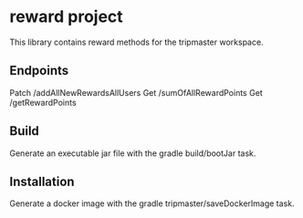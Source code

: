 # reward project
This library contains reward methods for the tripmaster workspace.

## Endpoints
Patch /addAllNewRewardsAllUsers
Get /sumOfAllRewardPoints
Get /getRewardPoints

## Build
Generate an executable jar file with the gradle build/bootJar task.

## Installation
Generate a docker image with the gradle tripmaster/saveDockerImage task.